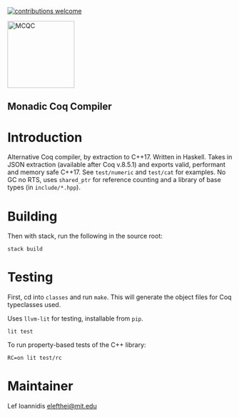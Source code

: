 [![contributions welcome](https://img.shields.io/badge/contributions-welcome-brightgreen.svg?style=flat)](https://github.com/mit-pdos/mcqc)

<img src="https://elefthei.github.io/assets/css/images/mcqc.png" alt="MCQC" width="150"/>

Monadic Coq Compiler
--------------------

# Introduction

Alternative Coq compiler, by extraction to C++17. Written in Haskell.
Takes in JSON extraction (available after Coq v.8.5.1) and exports valid, performant and memory safe C++17.
See `test/numeric` and `test/cat` for examples. No GC no RTS, uses `shared_ptr` for reference
counting and a library of base types (in `include/*.hpp`).

# Building

Then with stack, run the following in the source root:
```
stack build
```

# Testing

First, cd into `classes` and run `make`.
This will generate the object files for Coq typeclasses used.

Uses `llvm-lit` for testing, installable from `pip`.
```
lit test
```

To run property-based tests of the C++ library:
```
RC=on lit test/rc
```

# Maintainer
Lef Ioannidis <elefthei@mit.edu>
